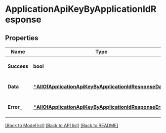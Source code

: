 # ApplicationApiKeyByApplicationIdResponse

## Properties
Name | Type | Description | Notes
------------ | ------------- | ------------- | -------------
**Success** | **bool** |  | [optional] [default to null]
**Data** | [***AllOfApplicationApiKeyByApplicationIdResponseData**](AllOfApplicationApiKeyByApplicationIdResponseData.md) |  | [optional] [default to null]
**Error_** | [***AllOfApplicationApiKeyByApplicationIdResponseError_**](AllOfApplicationApiKeyByApplicationIdResponseError_.md) |  | [optional] [default to null]

[[Back to Model list]](../README.md#documentation-for-models) [[Back to API list]](../README.md#documentation-for-api-endpoints) [[Back to README]](../README.md)

